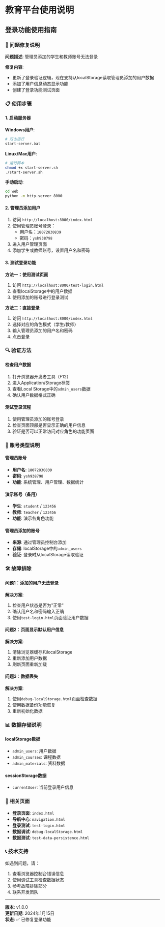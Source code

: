 # 教育平台使用说明

## 登录功能使用指南

### 🔧 问题修复说明

**问题描述**: 管理员添加的学生和教师账号无法登录

**修复内容**: 
- 更新了登录验证逻辑，现在支持从localStorage读取管理员添加的用户数据
- 添加了用户信息动态显示功能
- 创建了登录功能测试页面

### 📋 使用步骤

#### 1. 启动服务器

**Windows用户**:
```bash
# 双击运行
start-server.bat
```

**Linux/Mac用户**:
```bash
# 运行脚本
chmod +x start-server.sh
./start-server.sh
```

**手动启动**:
```bash
cd web
python -m http.server 8000
```

#### 2. 管理员添加用户

1. 访问 `http://localhost:8000/index.html`
2. 使用管理员账号登录：
   - 用户名：`18072830839`
   - 密码：`ysh938798`
3. 进入用户管理页面
4. 添加学生或教师账号，设置用户名和密码

#### 3. 测试登录功能

**方法一：使用测试页面**
1. 访问 `http://localhost:8000/test-login.html`
2. 查看localStorage中的用户数据
3. 使用添加的账号进行登录测试

**方法二：直接登录**
1. 访问 `http://localhost:8000/index.html`
2. 选择对应的角色模式（学生/教师）
3. 输入管理员添加的用户名和密码
4. 点击登录

### 🔍 验证方法

#### 检查用户数据
1. 打开浏览器开发者工具（F12）
2. 进入Application/Storage标签
3. 查看Local Storage中的`admin_users`数据
4. 确认用户数据格式正确

#### 测试登录流程
1. 使用管理员添加的账号登录
2. 检查页面顶部是否显示正确的用户信息
3. 验证是否可以正常访问对应角色的功能页面

### 📝 账号类型说明

#### 管理员账号
- **用户名**: `18072830839`
- **密码**: `ysh938798`
- **功能**: 系统管理、用户管理、数据统计

#### 演示账号（备用）
- **学生**: `student` / `123456`
- **教师**: `teacher` / `123456`
- **功能**: 演示各角色功能

#### 管理员添加的账号
- **来源**: 通过管理员控制台添加
- **存储**: localStorage中的`admin_users`
- **验证**: 登录时从localStorage读取验证

### 🛠️ 故障排除

#### 问题1：添加的用户无法登录
**解决方案**:
1. 检查用户状态是否为"正常"
2. 确认用户名和密码输入正确
3. 使用`test-login.html`页面验证用户数据

#### 问题2：页面显示默认用户信息
**解决方案**:
1. 清除浏览器缓存和localStorage
2. 重新添加用户数据
3. 刷新页面重新加载

#### 问题3：数据丢失
**解决方案**:
1. 使用`debug-localStorage.html`页面检查数据
2. 使用数据备份功能恢复
3. 重新初始化数据

### 📊 数据存储说明

#### localStorage数据
- `admin_users`: 用户数据
- `admin_courses`: 课程数据
- `admin_materials`: 资料数据

#### sessionStorage数据
- `currentUser`: 当前登录用户信息

### 🔗 相关页面

- **登录页面**: `index.html`
- **导航中心**: `navigation.html`
- **登录测试**: `test-login.html`
- **数据调试**: `debug-localStorage.html`
- **数据测试**: `test-data-persistence.html`

### 📞 技术支持

如遇到问题，请：
1. 查看浏览器控制台错误信息
2. 使用调试工具检查数据状态
3. 参考故障排除部分
4. 联系开发团队

---

**版本**: v1.0.0  
**更新日期**: 2024年1月15日  
**状态**: ✅ 已修复登录功能 